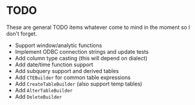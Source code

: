 # TODO
These are general TODO items whatever come to mind in the moment so I don't forget.
* Support window/analytic functions
* Implement ODBC connection strings and update tests
* Add column type casting (this will depend on dialect)
* Add date/time function support
* Add subquery support and derived tables
* Add `CTEBuilder` for common table expressions
* Add `CreateTableBuilder` (also support temp tables)
* Add `AlterTableBuilder`
* Add `DeleteBuilder`
